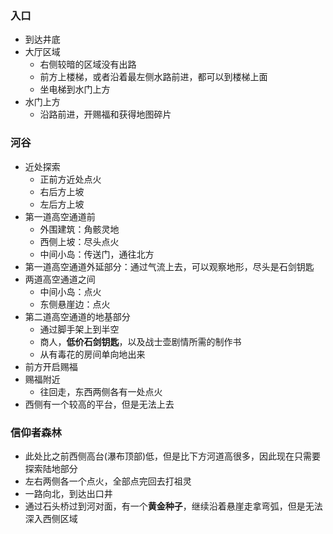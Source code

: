 ### 入口
- 到达井底
- 大厅区域
	- 右侧较暗的区域没有出路
	- 前方上楼梯，或者沿着最左侧水路前进，都可以到楼梯上面
	- 坐电梯到水门上方
- 水门上方
	- 沿路前进，开赐福和获得地图碎片

### 河谷
- 近处探索
	- 正前方近处点火
	- 右后方上坡
	- 左后方上坡
- 第一道高空通道前
	- 外围建筑：角骸灵地
	- 西侧上坡：尽头点火
	- 中间小岛：传送门，通往北方
- 第一道高空通道外延部分：通过气流上去，可以观察地形，尽头是石剑钥匙
- 两道高空通道之间
	- 中间小岛：点火
	- 东侧悬崖边：点火
- 第二道高空通道的地基部分
	- 通过脚手架上到半空
	- 商人，**低价石剑钥匙**，以及战士壶剧情所需的制作书
	- 从有毒花的房间单向地出来
- 前方开启赐福
- 赐福附近
	- 往回走，东西两侧各有一处点火
- 西侧有一个较高的平台，但是无法上去

### 信仰者森林
- 此处比之前西侧高台(瀑布顶部)低，但是比下方河道高很多，因此现在只需要探索陆地部分
- 左右两侧各一个点火，全部点完回去打祖灵
- 一路向北，到达出口井
- 通过石头桥过到河对面，有一个**黄金种子**，继续沿着悬崖走拿弯弧，但是无法深入西侧区域
